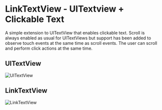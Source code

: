 # LinkTextView - UITextview + Clickable Text

A simple extension to UITextView that enables clickable text.
Scroll is always enabled as usual for UITextViews but support has been added to observe
touch events at the same time as scroll events.
The user can scroll and perform click actions at the same time.

## UITextView
![UITextView](https://media.giphy.com/media/3o85xwIUHvxJWx4iu4/giphy.gif)

## LinkTextView
![LinkTextView](https://media.giphy.com/media/l0O9ydb94Ddm8YnRK/giphy.gif)
